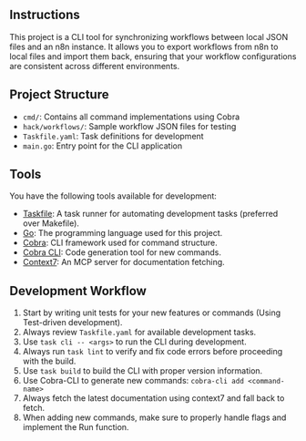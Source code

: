 ## Instructions

This project is a CLI tool for synchronizing workflows between local JSON files and an n8n instance. It allows you to export workflows from n8n to local files and import them back, ensuring that your workflow configurations are consistent across different environments.

## Project Structure

- `cmd/`: Contains all command implementations using Cobra
- `hack/workflows/`: Sample workflow JSON files for testing
- `Taskfile.yaml`: Task definitions for development
- `main.go`: Entry point for the CLI application

## Tools

You have the following tools available for development:

- [Taskfile](https://taskfile.dev/#/): A task runner for automating development tasks (preferred over Makefile).
- [Go](https://golang.org/): The programming language used for this project.
- [Cobra](https://github.com/spf13/cobra): CLI framework used for command structure.
- [Cobra CLI](https://github.com/spf13/cobra-cli): Code generation tool for new commands.
- [Context7](https://github.com/upstash/context7): An MCP server for documentation fetching.

## Development Workflow

1. Start by writing unit tests for your new features or commands (Using Test-driven development).
2. Always review `Taskfile.yaml` for available development tasks.
3. Use `task cli -- <args>` to run the CLI during development.
4. Always run `task lint` to verify and fix code errors before proceeding with the build.
5. Use `task build` to build the CLI with proper version information.
6. Use Cobra-CLI to generate new commands: `cobra-cli add <command-name>`
7. Always fetch the latest documentation using context7 and fall back to fetch.
8. When adding new commands, make sure to properly handle flags and implement the Run function.
